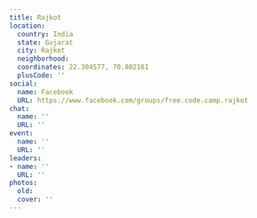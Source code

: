 ```yaml
---
title: Rajkot
location:
  country: India
  state: Gujarat
  city: Rajkot
  neighborhood: 
  coordinates: 22.304577, 70.802161
  plusCode: ''
social:
  name: Facebook
  URL: https://www.facebook.com/groups/free.code.camp.rajkot
chat:
  name: ''
  URL: ''
event:
  name: ''
  URL: ''
leaders:
- name: ''
  URL: ''
photos:
  old: 
  cover: ''
---
```

